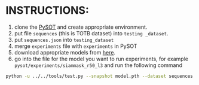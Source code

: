 # INSTRUCTIONS:

1) clone the [PySOT](https://github.com/STVIR/pysot) and create appropriate environment.
2) put file `sequences` (this is TOTB dataset) into `testing _dataset`. 
3) put `sequences.json` into `testing_dataset`
4) merge `experiments` file with `experiments` in PySOT
5) download appropriate models from [here](https://drive.google.com/drive/folders/1uOF84nH0oBV24Xki2dx6zdzf_MV4Q8QY?usp=sharing).
6) go into the file for the model you want to run experiments, for example `pysot/experiments/siammask_r50_l3` and run the following command
```bash
python -u ../../tools/test.py --snapshot model.pth --dataset sequences --config config.yaml
```
